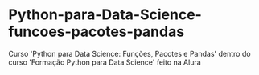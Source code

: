 # Python-para-Data-Science-funcoes-pacotes-pandas
 Curso 'Python para Data Science: Funções, Pacotes e Pandas' dentro do curso 'Formação Python para Data Science' feito na Alura
